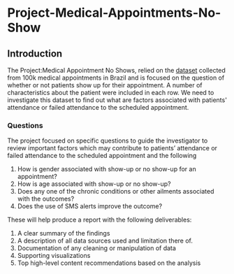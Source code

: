 # Project-Medical-Appointments-No-Show
## Introduction ##
The Project:Medical Appointment No Shows, relied on the [dataset](https://www.kaggle.com/datasets/joniarroba/noshowappointments?resource=download) collected from 100k medical appointments in Brazil and is focused on the question of whether or not patients show up for their appointment. A number of characteristics about the patient were included in each row. We need to investigate this dataset to find out what are factors associated with patients' attendance or failed attendance to the scheduled appointment.
### Questions ###
The project focused on specific questions to guide the investigator to review important factors which may contribute to patients’ attendance or failed attendance to the scheduled appointment and the following
1. How is gender associated with show-up or no show-up for an appointment?
2. How is age associated with show-up or no show-up?
3. Does any one of the chronic conditions or other ailments associated with the outcomes?
4. Does the use of SMS alerts improve the outcome?

These will help produce a report with the following deliverables: 
1.	A clear summary of the findings
2.	A description of all data sources used and limitation there of.
3.	Documentation of any cleaning or manipulation of data 
4.	Supporting visualizations  
5.	Top high-level content recommendations based on the analysis
